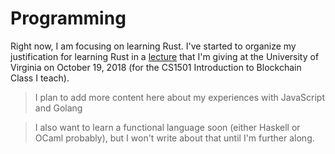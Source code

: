 # Programming

Right now, I am focusing on learning Rust. I've started to organize my justification for learning Rust in a [lecture](https://github.com/AmarRSingh/CS1501/blob/master/6/lecture.md) that I'm giving at the University of Virginia on October 19, 2018 (for the CS1501 Introduction to Blockchain Class I teach).

> I plan to add more content here about my experiences with JavaScript and Golang

> I also want to learn a functional language soon (either Haskell or OCaml probably), but I won't write about that until I'm further along.